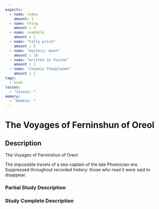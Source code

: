 ```yaml
---
aspects: 
  - name: codex
    amount: 1
  - name: thing
    amount : 1
  - name: readable
    amount : 1
  - name: "tally price"
    amount : 5
  - name: "mystery: moon"
    amount : 18
  - name: "written in fucine"
    amount : 1
  - name: "chionic theoplasma"
    amount : 1
tags:
  - book
lesson:
  - "lesson: "
memory:
  - "memory: "
---
```


# The Voyages of Ferninshun of Oreol

## Description
The Voyages of Ferninshun of Oreol

The impossible travels of a sea-captain of the late Phoenician era. Suppressed throughout recorded history: those who read it were said to disappear.
### Partial Study Description

### Study Complete Description
